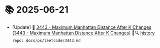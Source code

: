 # 📚 2025-06-21
- [Update] 📙 [3443 - Maximum Manhattan Distance After K Changes (3443 - Maximum Manhattan Distance After K Changes)](https://til.qriosity.dev/featured/ps/leetcode/3443) 📃🔍 [history](https://github.com/Queue-ri/TIL/commits/main/docs/ps/leetcode/3443.md?since=2025-06-21T00:00:00Z&until=2025-06-21T23:59:59Z) `repo: docs/ps/leetcode/3443.md`

